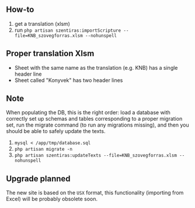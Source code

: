 ## How-to

1. get a translation (xlsm)
2. run `php artisan szentiras:importScripture --file=KNB_szovegforras.xlsm --nohunspell`

## Proper translation Xlsm

- Sheet with the same name as the translation (e.g. KNB) has a single header line
- Sheet called "Konyvek" has two header lines

## Note

When populating the DB, this is the right order: load a database with correctly set up schemas and tables corresponding to a proper migration set, run the migrate command (to run any migrations missing), and then you should be able to safely update the texts.

1. `mysql < /app/tmp/database.sql`
2. `php artisan migrate -n`
3. `php artisan szentiras:updateTexts --file=KNB_szovegforras.xlsm --nohunspell`

## Upgrade planned
The new site is based on the `USX` format, this functionality (importing from Excel) will be probably obsolete soon.